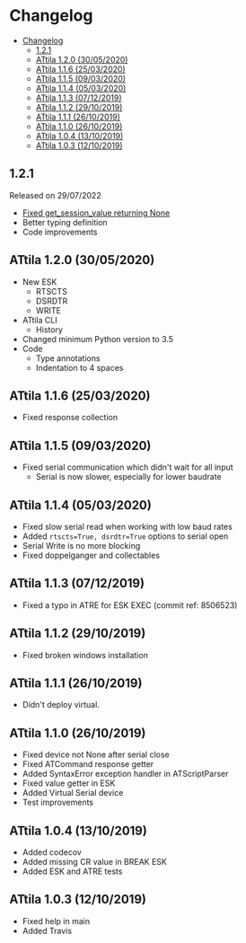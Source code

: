 # Changelog

- [Changelog](#changelog)
  - [1.2.1](#121)
  - [ATtila 1.2.0 (30/05/2020)](#attila-120-30052020)
  - [ATtila 1.1.6 (25/03/2020)](#attila-116-25032020)
  - [ATtila 1.1.5 (09/03/2020)](#attila-115-09032020)
  - [ATtila 1.1.4 (05/03/2020)](#attila-114-05032020)
  - [ATtila 1.1.3 (07/12/2019)](#attila-113-07122019)
  - [ATtila 1.1.2 (29/10/2019)](#attila-112-29102019)
  - [ATtila 1.1.1 (26/10/2019)](#attila-111-26102019)
  - [ATtila 1.1.0 (26/10/2019)](#attila-110-26102019)
  - [ATtila 1.0.4 (13/10/2019)](#attila-104-13102019)
  - [ATtila 1.0.3 (12/10/2019)](#attila-103-12102019)

## 1.2.1

Released on 29/07/2022

- [Fixed get_session_value returning None](https://github.com/veeso/ATtila/pull/4)
- Better typing definition
- Code improvements

## ATtila 1.2.0 (30/05/2020)

- New ESK
  - RTSCTS
  - DSRDTR
  - WRITE
- ATtila CLI
  - History
- Changed minimum Python version to 3.5
- Code
  - Type annotations
  - Indentation to 4 spaces

## ATtila 1.1.6 (25/03/2020)

- Fixed response collection

## ATtila 1.1.5 (09/03/2020)

- Fixed serial communication which didn't wait for all input
  - Serial is now slower, especially for lower baudrate

## ATtila 1.1.4 (05/03/2020)

- Fixed slow serial read when working with low baud rates
- Added ```rtscts=True, dsrdtr=True``` options to serial open
- Serial Write is no more blocking
- Fixed doppelganger and collectables

## ATtila 1.1.3 (07/12/2019)

- Fixed a typo in ATRE for ESK EXEC (commit ref: 8506523)

## ATtila 1.1.2 (29/10/2019)

- Fixed broken windows installation

## ATtila 1.1.1 (26/10/2019)

- Didn't deploy virtual.

## ATtila 1.1.0 (26/10/2019)

- Fixed device not None after serial close
- Fixed ATCommand response getter
- Added SyntaxError exception handler in ATScriptParser
- Fixed value getter in ESK
- Added Virtual Serial device
- Test improvements

## ATtila 1.0.4 (13/10/2019)

- Added codecov
- Added missing CR value in BREAK ESK
- Added ESK and ATRE tests

## ATtila 1.0.3 (12/10/2019)

- Fixed help in main
- Added Travis
